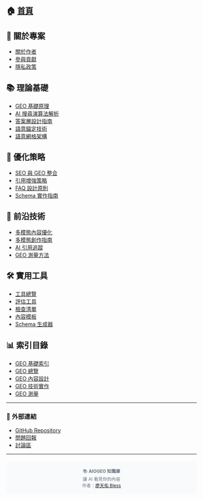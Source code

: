 <!-- AIOGEO 知識庫導航結構 -->

## 🏠 [首頁](/)

## 👤 關於專案
- [關於作者](about.html)
- [參與貢獻](contributing.html)
- [隱私政策](privacy.html)

## 📚 理論基礎
- [GEO 基礎原理](geo-fundamentals.html)
- [AI 搜尋演算法解析](ai-search-algorithm.html)
- [答案層設計指南](answer-layer-design.html)
- [語意錨定技術](semantic-anchoring.html)
- [語意網格架構](semantic-mesh.html)

## 🎯 優化策略
- [SEO 與 GEO 整合](seo-geo-integration.html)
- [引用增強策略](citation-enhancement.html)
- [FAQ 設計原則](faq-design.html)
- [Schema 實作指南](schema-implementation.html)

## 🔬 前沿技術
- [多模態內容優化](multimodal-optimization.html)
- [多模態創作指南](multimodal-creation.html)
- [AI 引用追蹤](ai-citation-tracking.html)
- [GEO 測量方法](geo-measurement.html)

## 🛠️ 實用工具
- [工具總覽](tools-README.html)
- [評估工具](tools-assessment-tools.html)
- [檢查清單](tools-checklists.html)
- [內容模板](tools-content-templates.html)
- [Schema 生成器](tools-schema-generator.html)

## 📊 索引目錄
- [GEO 基礎索引](geo-fundamentals-index.html)
- [GEO 總覽](geo-fundamentals-overview.html)
- [GEO 內容設計](geo-fundamentals-content-design.html)
- [GEO 技術實作](geo-fundamentals-technical.html)
- [GEO 測量](geo-fundamentals-measurement.html)

---

### 🔗 外部連結
- [GitHub Repository](https://github.com/bless25min/AIOGEO-Knowledge)
- [問題回報](https://github.com/bless25min/AIOGEO-Knowledge/issues)
- [討論區](https://github.com/bless25min/AIOGEO-Knowledge/discussions)

---

<div style="text-align: center; margin-top: 20px; padding: 15px; background: #f8fafc; border-radius: 8px;">
  <small style="color: #6b7280;">
    📚 <strong>AIOGEO 知識庫</strong><br>
    讓 AI 看見你的內容<br>
    作者：<a href="about.html">廖天佑 Bless</a>
  </small>
</div>
